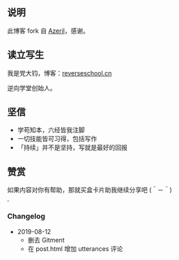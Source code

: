 ## 说明

此博客 fork 自 [Azeril](http://azeril.me/)，感谢。

## 读立写生

我是党大钧，博客：[reverseschool.cn](reverseschool.cn)

逆向学堂创始人。

## 坚信


- 学苟知本，六经皆我注脚 
- 一切技能皆可习得，包括写作
- 「持续」并不是坚持，写就是最好的回报


## 赞赏


如果内容对你有帮助，那就买盒卡片助我继续分享吧 (＾－＾)

<img src="http://qcas2z69w.bkt.clouddn.com/5.png" style="zoom:25%;" />

### Changelog


- 2019-08-12
	+ 删去 Gitment
	+ 在 post.html 增加 utterances 评论



